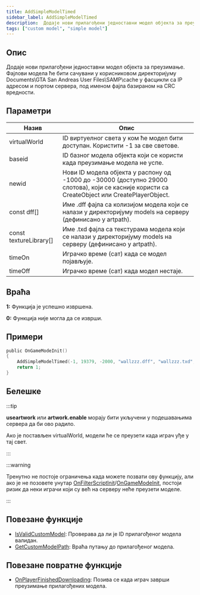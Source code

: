 ```yaml
---
title: AddSimpleModelTimed
sidebar_label: AddSimpleModelTimed
description:  Додаје нови прилагођени једноставни модел објекта за преузимање.
tags: ["custom model", "simple model"]
---
```


<VersionWarnSR version='SA-MP 0.3.DL R1' />

## Опис

Додаје нови прилагођени једноставни модел објекта за преузимање. Фајлови модела ће бити сачувани у корисниковом директоријуму Documents\GTA San Andreas User Files\SAMP\cache у фасцикли са IP адресом и портом сервера, под именом фајла базираном на CRC вредности.

## Параметри

| Назив                   | Опис                                                                                                                 |
| ---------------------- | --------------------------------------------------------------------------------------------------------------------------- |
| virtualWorld           | ID виртуелног света у ком ће модел бити доступан. Користити -1 за све светове.                                                 |
| baseid                 | ID базног модела објекта који се користи када преузимање модела не успе.                                           |
| newid                  | Нови ID модела објекта у распону од -1000 до -30000 (доступно 29000 слотова), који се касније користи са CreateObject или CreatePlayerObject. |
| const dff[]            | Име .dff фајла са колизијом модела који се налази у директоријуму models на серверу (дефинисано у artpath).                         |
| const textureLibrary[] | Име .txd фајла са текстурама модела који се налази у директоријуму models на серверу (дефинисано у artpath).                           |
| timeOn                 | Играчко време (сат) када се модел појављује.                                                                          |
| timeOff                | Играчко време (сат) када модел нестаје.                                                                       |

## Враћа

**1:** Функција је успешно извршена.

**0:** Функција није могла да се изврши.

## Примери

```c
public OnGameModeInit()
{
    AddSimpleModelTimed(-1, 19379, -2000, "wallzzz.dff", "wallzzz.txd", 9, 18); // This wall only renders from 9:00 am to 6:00 pm
    return 1;
}
```

## Белешке

:::tip

**useartwork** или **artwork.enable** морају бити укључени у подешавањима сервера да би ово радило.

Ако је постављен virtualWorld, модели ће се преузети када играч уђе у тај свет.

:::

:::warning

Тренутно не постоје ограничења када можете позвати ову функцију, али ако је не позовете унутар [OnFilterScriptInit](../callbacks/OnFilterScriptInit)/[OnGameModeInit](../callbacks/OnGameModeInit), постоји ризик да неки играчи који су већ на серверу неће преузети моделе.

:::

## Повезане функције

- [IsValidCustomModel](IsValidCustomModel): Проверава да ли је ID прилагођеног модела валидан.
- [GetCustomModelPath](GetCustomModelPath): Враћа путању до прилагођеног модела.

## Повезане повратне функције

- [OnPlayerFinishedDownloading](../callbacks/OnPlayerFinishedDownloading): Позива се када играч заврши преузимање прилагођених модела.
